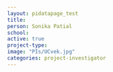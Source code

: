 ```yaml
---
layout: pidatapage_test
title:
person: Sonika Patial
school:
active: true
project-type:
image: "PIs/UCvek.jpg"
categories: project-investigator
---
```

